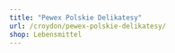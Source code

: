 ```yaml
---
title: "Pewex Polskie Delikatesy"
url: /croydon/pewex-polskie-delikatesy/
shop: Lebensmittel
---
```

